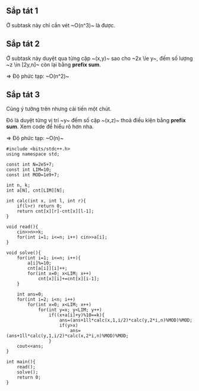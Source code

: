 ## Sắp tát 1

Ở subtask này chỉ cần vét ~O(n^3)~ là được.

## Sắp tát 2

Ở subtask này duyệt qua từng cặp ~(x,y)~ sao cho ~2x \le y~, đếm số lượng ~z \in [2y,n]~ còn lại bằng **prefix sum**.

=> Độ phức tạp: ~O(n^2)~

## Sắp tát 3

Cũng ý tưởng trên nhưng cải tiến một chút.

Đó là duyệt từng vị trí ~y~ đếm số cặp ~(x,z)~ thoả điều kiện bằng **prefix sum**. Xem code để hiểu rõ hơn nha.

=> Độ phức tạp: ~O(n)~


```
#include <bits/stdc++.h>
using namespace std;

const int N=2e5+7;
const int LIM=10;
const int MOD=1e9+7;

int n, k;
int a[N], cnt[LIM][N];

int calc(int x, int l, int r){
    if(l>r) return 0;
    return cnt[x][r]-cnt[x][l-1];
}

void read(){
    cin>>n>>k;
    for(int i=1; i<=n; i++) cin>>a[i];
}

void solve(){
    for(int i=1; i<=n; i++){
        a[i]%=10;
        cnt[a[i]][i]++;
        for(int x=0; x<LIM; x++) 
            cnt[x][i]+=cnt[x][i-1];
    }

    int ans=0;
    for(int i=2; i<n; i++) 
        for(int x=0; x<LIM; x++)
            for(int y=x; y<LIM; y++)
                if((x+a[i]+y)%10==k){
                    ans=(ans+1ll*calc(x,1,i/2)*calc(y,2*i,n)%MOD)%MOD;
                    if(y>x)
                        ans=(ans+1ll*calc(y,1,i/2)*calc(x,2*i,n)%MOD)%MOD;
                }
    cout<<ans;
}

int main(){
    read();
    solve();
    return 0;
}
```
